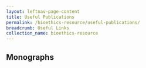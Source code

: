 ```yaml
---
layout: leftnav-page-content
title: Useful Publications
permalink: /bioethics-resource/useful-publications/
breadcrumb: Useful Links
collection_name: bioethics-resource
---
```


## **Monographs** 
